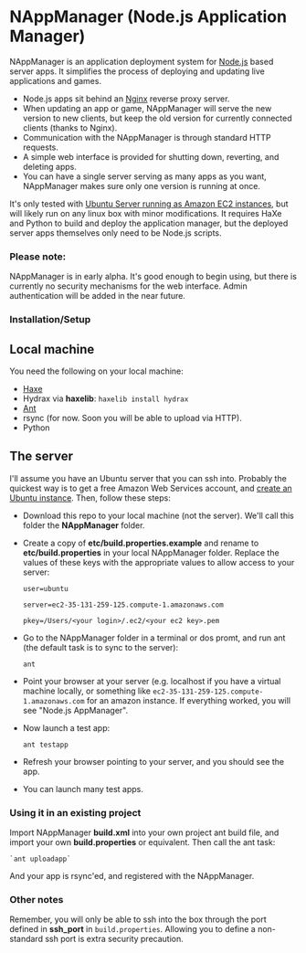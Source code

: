 [ubuntuamazon]: https://help.ubuntu.com/community/EC2StartersGuide
[nodejs]: http://nodejs.org/
[nginx]: http://nginx.net/
[haxe]: http://haxe.org/
[npm]: http://npmjs.org/
[ant]: http://ant.apache.org/

# NAppManager (Node.js Application Manager)

NAppManager is an application deployment system for [Node.js][nodejs] based server apps. It simplifies the process of deploying and updating live applications and games.  

- Node.js apps sit behind an [Nginx][nginx] reverse proxy server.
- When updating an app or game, NAppManager will serve the new version to new clients, but keep the old version for currently connected clients (thanks to Nginx).
- Communication with the NAppManager is through standard HTTP requests.
- A simple web interface is provided for shutting down, reverting, and deleting apps.
- You can have a single server serving as many apps as you want, NAppManager makes sure only one version is running at once.

It's only tested with [Ubuntu Server running as Amazon EC2 instances][ubuntuamazon], but will likely run on any linux box with minor modifications.  It requires HaXe and Python to build and deploy the application manager, but the deployed server apps themselves only need to be Node.js scripts. 

### Please note:

NAppManager is in early alpha.  It's good enough to begin using, but there is currently no security mechanisms for the web interface.  Admin authentication will be added in the near future.  

### Installation/Setup

## Local machine

You need the following on your local machine:

- [Haxe](http://haxe.org/download)
- Hydrax via **haxelib**: `haxelib install hydrax`
- [Ant][ant]
- rsync (for now.  Soon you will be able to upload via HTTP). 
- Python

## The server

I'll assume you have an Ubuntu server that you can ssh into.  Probably the quickest way is to get a free Amazon Web Services account, and [create an Ubuntu instance][ubuntuamazon].  Then, follow these steps:

- Download this repo to your local machine (not the server).  We'll call this folder the **NAppManager** folder.
- Create a copy of **etc/build.properties.example** and rename to **etc/build.properties** in your local NAppManager folder.  Replace the values of these keys with the appropriate values to allow access to your server:

	`user=ubuntu`
	
	`server=ec2-35-131-259-125.compute-1.amazonaws.com`
	
	`pkey=/Users/<your login>/.ec2/<your ec2 key>.pem`

- Go to the NAppManager folder in a terminal or dos promt, and run ant (the default task is to sync to the server):

	`ant`
	
- Point your browser at your server (e.g. localhost if you have a virtual machine locally, or something like `ec2-35-131-259-125.compute-1.amazonaws.com` for an amazon instance.  If everything worked, you will see "Node.js AppManager".
- Now launch a test app:
	
	`ant testapp`
	
- Refresh your browser pointing to your server, and you should see the app.
- You can launch many test apps. 

### Using it in an existing project

Import NAppManager **build.xml** into your own project ant build file, and import your own **build.properties** or equivalent.  Then call the ant task:

	`ant uploadapp`
	
And your app is rsync'ed, and registered with the NAppManager.  

### Other notes

Remember, you will only be able to ssh into the box through the port defined in **ssh_port** in `build.properties`.  Allowing you to define a non-standard ssh port is extra security precaution.




